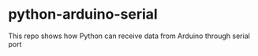 # python-arduino-serial
This repo shows how Python can receive data from Arduino through serial port
